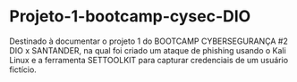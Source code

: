 # Projeto-1-bootcamp-cysec-DIO
Destinado à documentar o projeto 1 do BOOTCAMP CYBERSEGURANÇA #2 DIO x SANTANDER, na qual foi criado um ataque de phishing usando o Kali Linux e a ferramenta SETTOOLKIT para capturar credenciais de um usuário fictício.

